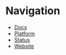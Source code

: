 # Navigation
- [Docs](https://docs.scopacasa.net)
- [Platform](https://platform.scopacasa.net)
- [Status](https://status.scopacasa.net)
- [Website](https://www.scopacasa.net)